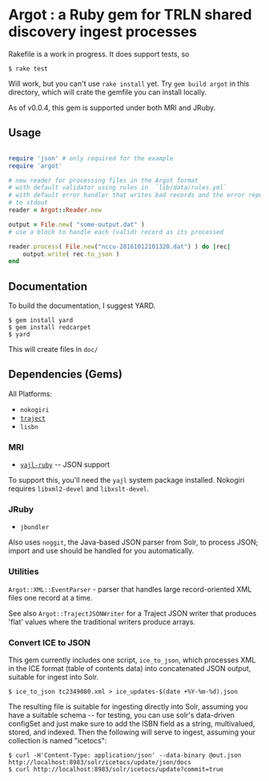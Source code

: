# Argot : a Ruby gem for TRLN shared discovery ingest processes

Rakefile is a work in progress.  It does support tests, so

    $ rake test

Will work, but you can't use `rake install` yet.  Try `gem build argot` in this directory, which will crate the gemfile you can install locally.

As of v0.0.4, this gem is supported under both MRI and JRuby.

## Usage 

```ruby

require 'json' # only required for the example
require 'argot'

# new reader for processing files in the Argot format
# with default validator using rules in  `lib/data/rules.yml`
# with default error handler that writes bad records and the error report
# to stdout
reader = Argot::Reader.new

output = File.new( "some-output.dat" ) 
# use a block to handle each (valid) record as its processed

reader.process( File.new("nccu-20161012101320.dat") ) do |rec|
    output.write( rec.to_json )
end
```

## Documentation

To build the documentation, I suggest YARD.  

    $ gem install yard
    $ gem install redcarpet
    $ yard

This will create files in `doc/`

## Dependencies (Gems)

All Platforms:

 * `nokogiri`
 * [`traject`](https://github.com/traject/traject)
 * `lisbn`

### MRI

 * [`yajl-ruby`](https://github.com/brianmario/yajl-ruby) -- JSON support
 
To support this, you'll need the `yajl` system package installed. Nokogiri
requires `libxml2-devel` and `libxslt-devel`.

### JRuby

 * `jbundler` 

Also uses `noggit`, the Java-based JSON parser from Solr, to process JSON; import and use should be handled for you automatically.

### Utilities

`Argot::XML::EventParser` - parser that handles large record-oriented XML files
one record at a time.
 
See also `Argot::TrajectJSONWriter` for a Traject JSON writer that produces
'flat' values where the traditional writers produce arrays.

### Convert ICE to JSON

This gem currently includes one script, `ice_to_json`, which processes XML in
the ICE format (table of contents data) into concatenated JSON output, suitable
for ingest into Solr.

    $ ice_to_json tc2349080.xml > ice_updates-$(date +%Y-%m-%d).json

The resulting file is suitable for ingesting directly into Solr, assuming you
have a suitable schema -- for testing, you can use solr's data-driven configSet and just make sure to add the ISBN field as a string, multivalued, stored, and indexed.  Then the following will serve to ingest, assuming your collection is named "icetocs":

    $ curl -H'Content-Type: application/json' --data-binary @out.json http://localhost:8983/solr/icetocs/update/json/docs
    $ curl http://localhost:8983/solr/icetocs/update?commit=true





